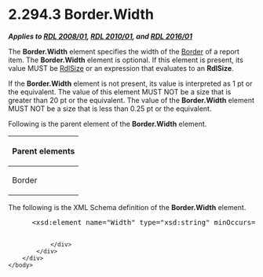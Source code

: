 <html dir="LTR" xmlns:mshelp="http://msdn.microsoft.com/mshelp" xmlns:ddue="http://ddue.schemas.microsoft.com/authoring/2003/5" xmlns:xlink="http://www.w3.org/1999/xlink" xmlns:tool="http://www.microsoft.com/tooltip">
    <head>
        <meta http-equiv="Content-Type" content="text/html; CHARSET=utf-8"></meta>
        <meta name="save" content="history"></meta>
        <title>2.294.3 Border.Width</title>
        <xml>
            <mshelp:toctitle title="2.294.3 Border.Width"></mshelp:toctitle>
            <mshelp:rltitle title="[MS-RDL]: Border.Width"></mshelp:rltitle>
            <mshelp:keyword index="A" term="c7978ca5-19ec-4c2a-9060-33d0c1c4e3fa"></mshelp:keyword>
            <mshelp:attr name="DCSext.ContentType" value="open specification"></mshelp:attr>
            <mshelp:attr name="AssetID" value="c7978ca5-19ec-4c2a-9060-33d0c1c4e3fa"></mshelp:attr>
            <mshelp:attr name="TopicType" value="kbRef"></mshelp:attr>
            <mshelp:attr name="DCSext.Title" value="[MS-RDL]: Border.Width" />
        </xml>
    </head>
    <body>
        <div id="header">
            <h1 class="heading">2.294.3 Border.Width</h1>
        </div>
        <div id="mainSection">
            <div id="mainBody">
                <div id="allHistory" class="saveHistory"></div>
                <div id="sectionSection0" class="section" name="collapseableSection">
                    

<p><b><i>Applies to </i></b><a href="1e855f94-4617-47e4-b89e-0856c6cb420f.html"><b><i>RDL 2008/01</i></b></a><b><i>,
</i></b><a href="3428e690-a348-4ec7-8a6a-8efb42d2cdee.html"><b><i>RDL 2010/01</i></b></a><b><i>,
and </i></b><a href="52ce3983-2bfc-4e72-9359-42aaf5fe4509.html"><b><i>RDL 2016/01</i></b></a></p>

<p>The <b>Border.Width</b> element specifies the width of the <a href="39ecf39b-787f-4c80-94a9-a0eed30385be.html">Border</a> of a report item.
The <b>Border.Width</b> element is optional. If this element is present, its
value MUST be <a href="b40c092e-4fe5-4f7b-a0bf-c98df1361c90.html">RdlSize</a>
or an expression that evaluates to an <b>RdlSize</b>. </p>

<p>If the <b>Border.Width</b> element is not present, its value
is interpreted as 1 pt or the equivalent. The value of this element MUST NOT be
a size that is greater than 20 pt or the equivalent. The value of the <b>Border.Width</b>
element MUST NOT be a size that is less than 0.25 pt or the equivalent.</p>

<p>Following is the parent element of the <b>Border.Width</b>
element.</p>

<table>
 <thead>
  <tr>
   <th>
   <p>Parent elements</p>
   </th>
  </tr>
 </thead>
 <tr>
  <td>
  <p>Border</p>
  </td>
 </tr>
</table>

<p>The following is the XML Schema definition of the <b>Border.Width</b>
element.</p>

<dl>
<dd>
<div><pre> &lt;xsd:element name=&quot;Width&quot; type=&quot;xsd:string&quot; minOccurs=&quot;0&quot; /&gt;
  
</pre></div>
</dd></dl>


                </div>
            </div>
        </div>
    </body>
</html>